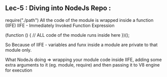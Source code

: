 ## Lec-5 : Diving into NodeJs Repo :

require("./path")
All the code of the module is wrapped inside a function (IIFE)
IIFE - Immediately Invoked Function Expression

(function () {
// ALL code of the module runs inside here
})();

So Because of IIFE - variables and funx inside a module are private to that module only.

What NodeJs doing ⇒ wrapping your module code inside IIFE, adding some extra arguments to it (eg. module, require) and then passing it to V8 engine for execution
